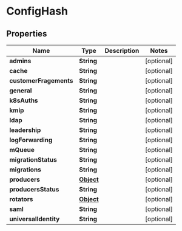 

# ConfigHash

## Properties

Name | Type | Description | Notes
------------ | ------------- | ------------- | -------------
**admins** | **String** |  |  [optional]
**cache** | **String** |  |  [optional]
**customerFragements** | **String** |  |  [optional]
**general** | **String** |  |  [optional]
**k8sAuths** | **String** |  |  [optional]
**kmip** | **String** |  |  [optional]
**ldap** | **String** |  |  [optional]
**leadership** | **String** |  |  [optional]
**logForwarding** | **String** |  |  [optional]
**mQueue** | **String** |  |  [optional]
**migrationStatus** | **String** |  |  [optional]
**migrations** | **String** |  |  [optional]
**producers** | [**Object**](.md) |  |  [optional]
**producersStatus** | **String** |  |  [optional]
**rotators** | [**Object**](.md) |  |  [optional]
**saml** | **String** |  |  [optional]
**universalIdentity** | **String** |  |  [optional]



